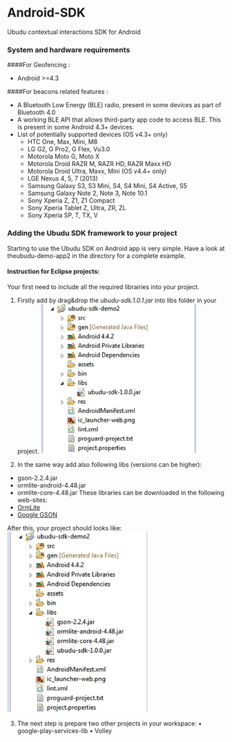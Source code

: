 Android-SDK
===========

Ubudu contextual interactions SDK for Android

### System and hardware requirements
####For Geofencing :
- Android >=4.3

####For beacons related features :
- A Bluetooth Low Energy (BLE) radio, present in some devices as part of Bluetooth 4.0
- A working BLE API that allows third-party app code to access BLE. This is present in some Android 4.3+ devices.
- List of potentially supported devices (OS v4.3+ only)
    + HTC One, Max, Mini, M8 
    + LG G2, G Pro2, G Flex, Vu3.0
    + Motorola Moto G, Moto X
    + Motorola Droid RAZR M, RAZR HD, RAZR Maxx HD 
    + Motorola Droid Ultra, Maxx, Mini (OS v4.4+ only)
    + LGE Nexus 4, 5, 7 (2013)
    + Samsung Galaxy S3, S3 Mini, S4, S4 Mini, S4 Active, S5
    + Samsung Galaxy Note 2, Note 3, Note 10.1
    + Sony Xperia Z, Z1, Z1 Compact
    + Sony Xperia Tablet Z, Ultra, ZR, ZL
    + Sony Xperia SP, T, TX, V

### Adding the Ubudu SDK framework to your project

Starting to use the Ubudu SDK on Android app is very simple. Have a look at theubudu-demo-app2 in the directory for a complete example.
#### Instruction for Eclipse projects:
Your first need to include all the required librairies into your project.

1. Firstly add by drag&drop the *ubudu-sdk.1.0.1.jar* into libs folder in your project.
![Eclipse project content](/__media-files/images/image_1.jpg) 

2. In the same way add also following libs (versions can be higher):
+ gson-2.2.4.jar
+ ormlite-android-4.48.jar
+ ormlite-core-4.48.jar
These libraries can be downloaded in the following web-sites: 
+ [OrmLite](http://ormlite.com)
+ [Google GSON](https://code.google.com/p/google-gson/)

After this, your project should looks like:
![Eclipse project content](/__media-files/images/image_2.jpg) 

3. The next step is prepare two other projects in your workspace:
•   google-play-services-lib
•   Volley
